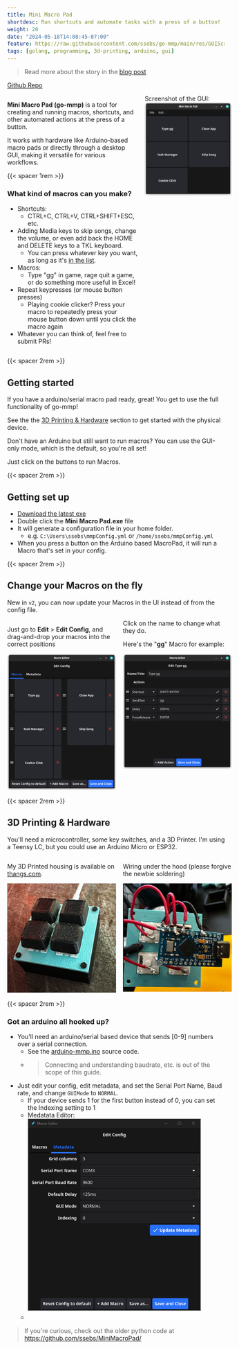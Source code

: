 ```yaml
---
title: Mini Macro Pad
shortdesc: Run shortcuts and automate tasks with a press of a button!
weight: 20
date: "2024-05-18T14:08:45-07:00"
feature: https://raw.githubusercontent.com/ssebs/go-mmp/main/res/GUIScreenshot.png
tags: [golang, programming, 3d-printing, arduino, gui]
---
```

> Read more about the story in the [blog post](/blog/minimacropad/)

[Github Repo](https://github.com/ssebs/go-mmp)

<div style="display: grid; grid-template-columns: 60% 40%; gap: 1rem;">
<div>

**Mini Macro Pad (go-mmp)** is a tool for creating and running macros, shortcuts, and other automated actions at the press of a button. 

It works with hardware like Arduino-based macro pads or directly through a desktop GUI, making it versatile for various workflows.

{{< spacer 1rem >}}

### What kind of macros can you make?
- Shortcuts:
  - CTRL+C, CTRL+V, CTRL+SHIFT+ESC, etc.
- Adding Media keys to skip songs, change the volume, or even add back the HOME and DELETE keys to a TKL keyboard.
  - You can press whatever key you want, as long as it's [in the list](https://github.com/go-vgo/robotgo/blob/master/docs/keys.md#keys).
- Macros:
  - Type "gg" in game, rage quit a game, or do something more useful in Excel!
- Repeat keypresses (or mouse button presses)
  - Playing cookie clicker? Press your macro to repeatedly press your mouse button down until you click the macro again
- Whatever you can think of, feel free to submit PRs!

</div>
<div>
  Screenshot of the GUI:
  <img src="https://raw.githubusercontent.com/ssebs/go-mmp/main/res/GUIScreenshot.png">
</div>
</div>

<!--more-->

{{< spacer 2rem >}}

## Getting started
If you have a arduino/serial macro pad ready, great! You get to use the full functionality of go-mmp! 

See the the [3D Printing \& Hardware](#3d-printing--hardware) section to get started with the physical device.

Don't have an Arduino but still want to run macros? You can use the GUI-only mode, which is the default, so you're all set!

Just click on the buttons to run Macros.

{{< spacer 2rem >}}

## Getting set up
- [Download the latest exe](https://github.com/ssebs/go-mmp/releases/)
- Double click the **Mini Macro Pad.exe** file
- It will generate a configuration file in your home folder.
    - e.g. `C:\Users\ssebs\mmpConfig.yml` or `/home/ssebs/mmpConfig.yml`
- When you press a button on the Arduino based MacroPad, it will run a Macro that's set in your config.

{{< spacer 2rem >}}

## Change your Macros on the fly
New in `v2`, you can now update your Macros in the UI instead of from the config file.

<div style="display: grid; grid-template-columns: 50% 50%; gap: 1rem;">
<div>

Just go to **Edit** > **Edit Config**, and drag-and-drop your macros into the correct positions

<img src="https://raw.githubusercontent.com/ssebs/go-mmp/main/res/ConfigEditor.png" width="400px" alt="Config Editor Screenshot">

</div>
<div>
Click on the name to change what they do.

Here's the "**gg**" Macro for example:

<img src="https://raw.githubusercontent.com/ssebs/go-mmp/main/res/MacroEditor.png" width="360px" alt="Macro Editor Screenshot">

</div>
</div>

{{< spacer 2rem >}}

## 3D Printing & Hardware
You'll need a microcontroller, some key switches, and a 3D Printer. I'm using a Teensy LC, but you could use an Arduino Micro or ESP32.

<div style="display: grid; grid-template-columns: 50% 50%; gap: 1rem;">
<div>

My 3D Printed housing is available on [thangs.com](https://than.gs/m/710028).

<img src="https://raw.githubusercontent.com/ssebs/go-mmp/main/res/mmpbuilt.png" width="256px" alt="physical macro pad">
</div>
<div>

Wiring under the hood (please forgive the newbie soldering)

<img src="https://raw.githubusercontent.com/ssebs/go-mmp/main/res/mmpwiring.png" width="256px" alt="macro pad wiring">
</div>
</div>

{{< spacer 2rem >}}

### Got an arduino all hooked up?
- You'll need an arduino/serial based device that sends [0-9] numbers over a serial connection.
  - See the [arduino-mmp.ino](./arduino-mmp.ino) source code.
  - > Connecting and understanding baudrate, etc. is out of the scope of this guide.
- Just edit your config, edit metadata, and set the Serial Port Name, Baud rate, and change `GUIMode` to `NORMAL`.
  - If your device sends 1 for the first button instead of 0, you can set the Indexing setting to 1
  - Medatata Editor:
  - <img src="https://raw.githubusercontent.com/ssebs/go-mmp/main/res/MetadataEditor.png" width="400px" alt="MetadataEditor screenshot">


> If you're curious, check out the older python code at https://github.com/ssebs/MiniMacroPad/


